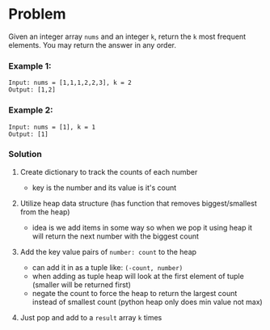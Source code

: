 # Problem

Given an integer array `nums` and an integer `k`, return the `k` most frequent elements. You may return the answer in any order.

### Example 1:
```
Input: nums = [1,1,1,2,2,3], k = 2
Output: [1,2]
```

### Example 2:
```
Input: nums = [1], k = 1
Output: [1]
```

### Solution
1. Create dictionary to track the counts of each number
    - key is the number and its value is it's count

2. Utilize heap data structure (has function that removes biggest/smallest from the heap)
     - idea is we add items in some way so when we pop it using heap it will return the next number with the biggest count

3. Add the key value pairs of `number: count` to the heap
    - can add it in as a tuple like: `(-count, number)`
    - when adding as tuple heap will look at the first element of tuple (smaller will be returned first)
    - negate the count to force the heap to return the largest count instead of smallest count (python heap only does min value not max)

4. Just pop and add to a `result` array `k` times